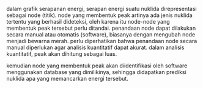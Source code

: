 dalam grafik serapanan energi, serapan energi suatu nuklida direpresentasi sebagai node (titik). node yang membentuk peak artinya ada jenis nuklida tertentu yang berhasil dideteksi, oleh karena itu node-node yang membentuk peak tersebut perlu ditandai. penandaan node dapat dilakukan secara manual atau otomatis (software), biasanya dengan mengubah node menjadi bewarna merah. perlu diperhatikan bahwa penandaan node secara manual diperlukan agar analisis kuantitatif dapat akurat. dalam analisis kuantitatif, peak akan dihitung sebagai luas. 

kemudian node yang membentuk peak akan diidentifikasi oleh software menggunakan database yang dimilikinya, sehingga didapatkan prediksi nuklida apa yang memancarkan energi tersebut. 